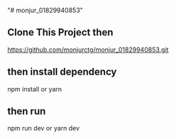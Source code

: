 "# monjur_01829940853" 
## Clone This Project then
https://github.com/monjurctg/monjur_01829940853.git
##  then install dependency 
npm install or yarn 

## then run
npm run dev or yarn dev

